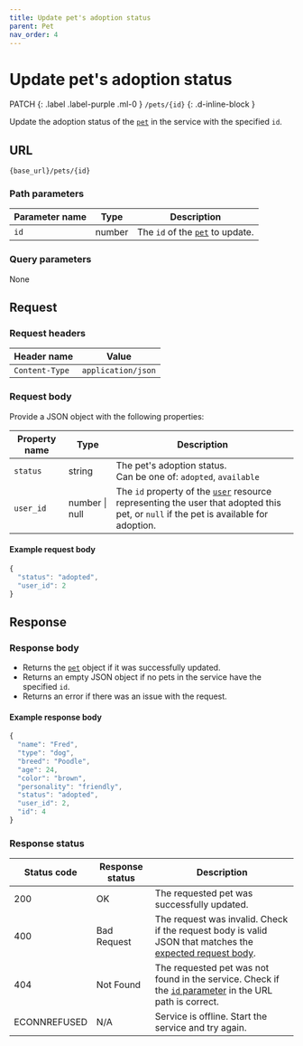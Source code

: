 ```yaml
---
title: Update pet's adoption status
parent: Pet
nav_order: 4
---
```


# Update pet's adoption status

PATCH
{: .label .label-purple .ml-0 }
`/pets/{id}`
{: .d-inline-block }

Update the adoption status of the [`pet`](index.md) in the service with the specified `id`.

## URL

```shell
{base_url}/pets/{id}
```

### Path parameters

| Parameter name | Type | Description |
| -------------- | ---- | ----------- |
| `id` | number | The `id` of the [`pet`](index.md#resource-properties) to update. |

### Query parameters

None

## Request

### Request headers

| Header name | Value |
| ----------- | ----- |
| `Content-Type` | `application/json` |

### Request body

Provide a JSON object with the following properties:

| Property name | Type | Description |
| ------------- | ---- | ----------- |
| `status` | string | The pet's adoption status. <br/> Can be one of: `adopted`, `available` |
| `user_id` | number \| null | The `id` property of the [`user`](../user/index.md) resource representing the user that adopted this pet, or `null` if the pet is available for adoption. |

#### Example request body

```js
{
  "status": "adopted",
  "user_id": 2
}
```

## Response

### Response body

* Returns the [`pet`](index.md) object if it was successfully updated.
* Returns an empty JSON object if no pets in the service have the specified `id`.
* Returns an error if there was an issue with the request.

#### Example response body

```js
{
  "name": "Fred",
  "type": "dog",
  "breed": "Poodle",
  "age": 24,
  "color": "brown",
  "personality": "friendly",
  "status": "adopted",
  "user_id": 2,
  "id": 4
}
```

### Response status

| Status code | Response status | Description |
| ----------- | --------------- | ----------- |
| 200 | OK | The requested pet was successfully updated. |
| 400 | Bad Request | The request was invalid. Check if the request body is valid JSON that matches the [expected request body](#request-body). |
| 404 | Not Found | The requested pet was not found in the service. Check if the [`id` parameter](#path-parameters) in the URL path is correct. |
|  ECONNREFUSED | N/A | Service is offline. Start the service and try again. |
